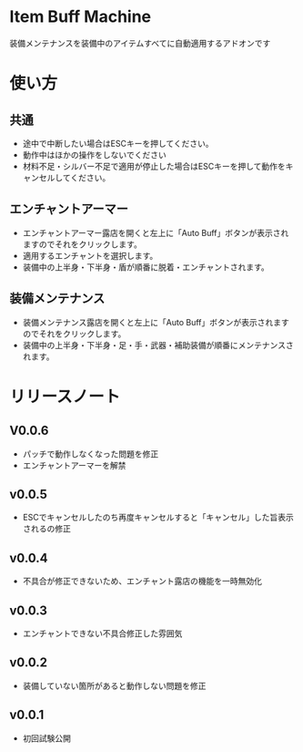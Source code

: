 # Item Buff Machine
装備メンテナンスを装備中のアイテムすべてに自動適用するアドオンです

# 使い方
## 共通
* 途中で中断したい場合はESCキーを押してください。
* 動作中はほかの操作をしないでください
* 材料不足・シルバー不足で適用が停止した場合はESCキーを押して動作をキャンセルしてください。
## エンチャントアーマー
- エンチャントアーマー露店を開くと左上に「Auto Buff」ボタンが表示されますのでそれをクリックします。  
- 適用するエンチャントを選択します。
- 装備中の上半身・下半身・盾が順番に脱着・エンチャントされます。  

## 装備メンテナンス
- 装備メンテナンス露店を開くと左上に「Auto Buff」ボタンが表示されますのでそれをクリックします。  
- 装備中の上半身・下半身・足・手・武器・補助装備が順番にメンテナンスされます。
# リリースノート
## V0.0.6
* パッチで動作しなくなった問題を修正
* エンチャントアーマーを解禁
## v0.0.5
* ESCでキャンセルしたのち再度キャンセルすると「キャンセル」した旨表示されるの修正
## v0.0.4
* 不具合が修正できないため、エンチャント露店の機能を一時無効化
## v0.0.3
* エンチャントできない不具合修正した雰囲気
## v0.0.2
* 装備していない箇所があると動作しない問題を修正
## v0.0.1
* 初回試験公開
